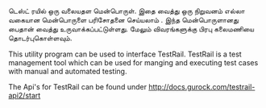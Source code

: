 டெஸ்ட் ரயில்  ஒரு வலையதள மென்பொருள்.
இதை வைத்து ஒரு நிறுவனம் எல்லா வகையான  மென்பொருளை   பரிசோதனை செய்யலாம் .
இந்த மென்பொருளானது பைதான் வைத்து உருவாக்கப்பட்டுள்ளது.
மேலும்  விவரங்களுக்கு  பிரபு கலைமணியை தொடர்புகொள்ளவும்.


This utility program can be used to interface TestRail.
TestRail is a test management tool which can be used for manging and executing test cases with manual and automated testing.

The Api's for TestRail can be found under
http://docs.gurock.com/testrail-api2/start 
